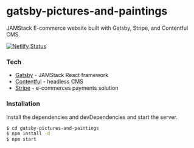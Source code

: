 # gatsby-pictures-and-paintings
JAMStack E-commerce website built with Gatsby, Stripe, and Contentful CMS.

[![Netlify Status](https://api.netlify.com/api/v1/badges/8ca4b458-4f62-45d6-aeb9-8a7ff4626df7/deploy-status)](https://app.netlify.com/sites/pictures-and-paintings/deploys)

### Tech

* [Gatsby] - JAMStack React framework
* [Contentful] - headless CMS
* [Stripe] - e-commerces payments solution

### Installation

Install the dependencies and devDependencies and start the server.

```sh
$ cd gatsby-pictures-and-paintings
$ npm install -d
$ npm start
```

[//]: # (These are reference links used in the body of this note and get stripped out when the markdown processor does its job. There is no need to format nicely because it shouldn't be seen. Thanks SO - http://stackoverflow.com/questions/4823468/store-comments-in-markdown-syntax)

[Gatsby]: <https://www.gatsbyjs.com/>
[Contentful]: <https://www.contentful.com/>
[Stripe]: <https://stripe.com/gb/payments>

